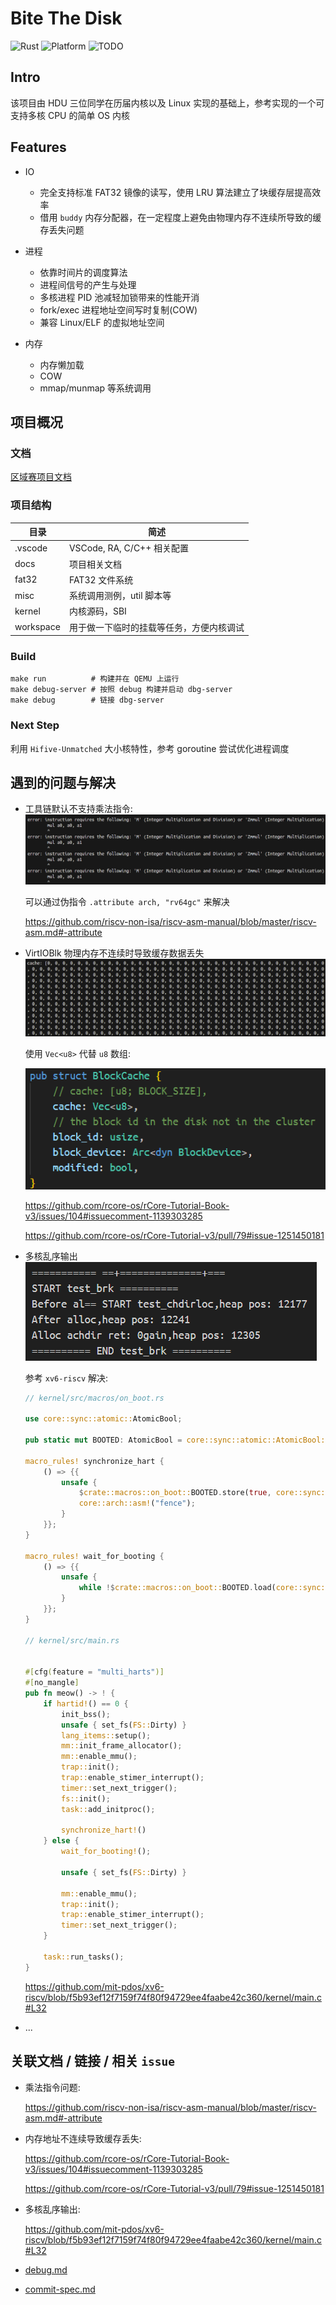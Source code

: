 # Bite The Disk

![Rust](https://img.shields.io/badge/programming--lang-Rust-red?style=for-the-badge&logo=rust)
![Platform](https://img.shields.io/badge/platform-qemu-blue?style=for-the-badge&logo=qemu)
![TODO](https://img.shields.io/badge/platform--todo-Hifive--Unmatched-yellow?style=for-the-badge&logo=Hifive-Unmatched)


## Intro

该项目由 HDU 三位同学在历届内核以及 Linux 实现的基础上，参考实现的一个可支持多核 CPU 的简单 OS 内核

## Features

- IO
    - 完全支持标准 FAT32 镜像的读写，使用 LRU 算法建立了块缓存层提高效率
    - 借用 `buddy` 内存分配器，在一定程度上避免由物理内存不连续所导致的缓存丢失问题

- 进程
    - 依靠时间片的调度算法
    - 进程间信号的产生与处理
    - 多核进程 PID 池减轻加锁带来的性能开消
    - fork/exec 进程地址空间写时复制(COW)
    - 兼容 Linux/ELF 的虚拟地址空间

- 内存
    - 内存懒加载
    - COW
    - mmap/munmap 等系统调用

## 项目概况

### 文档

[区域赛项目文档](docs/)

### 项目结构
| 目录      | 简述                                     |
| --------- | ---------------------------------------- |
| .vscode   | VSCode, RA, C/C++ 相关配置               |
| docs      | 项目相关文档                             |
| fat32     | FAT32 文件系统                           |
| misc      | 系统调用测例，util 脚本等                |
| kernel    | 内核源码，SBI                            |
| workspace | 用于做一下临时的挂载等任务，方便内核调试 |

### Build

```shell
make run          # 构建并在 QEMU 上运行
make debug-server # 按照 debug 构建并启动 dbg-server
make debug        # 链接 dbg-server
```
### Next Step
利用 `Hifive-Unmatched` 大小核特性，参考 goroutine 尝试优化进程调度

## 遇到的问题与解决

- 工具链默认不支持乘法指令:
    ![mul-not-support](docs/imgs/mul-not-support.png)

    可以通过伪指令 `.attribute arch, "rv64gc"` 来解决

    <https://github.com/riscv-non-isa/riscv-asm-manual/blob/master/riscv-asm.md#-attribute>

- VirtIOBlk 物理内存不连续时导致缓存数据丢失
    ![cache-lost](docs/imgs/cache-lost.png)

    使用 `Vec<u8>` 代替 `u8` 数组:

    ![vec-u8-cache](docs/imgs/vec-u8-cache.png)

    <https://github.com/rcore-os/rCore-Tutorial-Book-v3/issues/104#issuecomment-1139303285>

    <https://github.com/rcore-os/rCore-Tutorial-v3/pull/79#issue-1251450181>

- 多核乱序输出
    ![multi-harts](docs/imgs/multi-harts.png)

    参考 `xv6-riscv` 解决:

    ```rust
    // kernel/src/macros/on_boot.rs

    use core::sync::atomic::AtomicBool;

    pub static mut BOOTED: AtomicBool = core::sync::atomic::AtomicBool::new(false);

    macro_rules! synchronize_hart {
        () => {{
            unsafe {
                $crate::macros::on_boot::BOOTED.store(true, core::sync::atomic::Ordering::Relaxed);
                core::arch::asm!("fence");
            }
        }};
    }

    macro_rules! wait_for_booting {
        () => {{
            unsafe {
                while !$crate::macros::on_boot::BOOTED.load(core::sync::atomic::Ordering::Acquire) {}
            }
        }};
    }

    // kernel/src/main.rs


    #[cfg(feature = "multi_harts")]
    #[no_mangle]
    pub fn meow() -> ! {
        if hartid!() == 0 {
            init_bss();
            unsafe { set_fs(FS::Dirty) }
            lang_items::setup();
            mm::init_frame_allocator();
            mm::enable_mmu();
            trap::init();
            trap::enable_stimer_interrupt();
            timer::set_next_trigger();
            fs::init();
            task::add_initproc();

            synchronize_hart!()
        } else {
            wait_for_booting!();

            unsafe { set_fs(FS::Dirty) }

            mm::enable_mmu();
            trap::init();
            trap::enable_stimer_interrupt();
            timer::set_next_trigger();
        }

        task::run_tasks();
    }
    ```

    <https://github.com/mit-pdos/xv6-riscv/blob/f5b93ef12f7159f74f80f94729ee4faabe42c360/kernel/main.c#L32>

- ...

## 关联文档 / 链接 / 相关 `issue`


- 乘法指令问题:

    https://github.com/riscv-non-isa/riscv-asm-manual/blob/master/riscv-asm.md#-attribute
- 内存地址不连续导致缓存丢失: 

    https://github.com/rcore-os/rCore-Tutorial-Book-v3/issues/104#issuecomment-1139303285

    https://github.com/rcore-os/rCore-Tutorial-v3/pull/79#issue-1251450181

- 多核乱序输出:

    https://github.com/mit-pdos/xv6-riscv/blob/f5b93ef12f7159f74f80f94729ee4faabe42c360/kernel/main.c#L32

- [debug.md](docs/debug.md)
- [commit-spec.md](docs/commit-spec.md)
